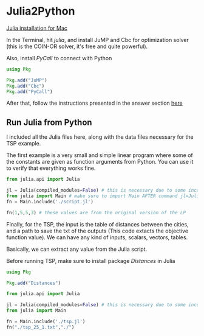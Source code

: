 # Julia2Python

[Julia installation for Mac](https://www.softcover.io/read/7b8eb7d0/juliabook/introduction#sec-julia_mac)

In the Terminal, hit *julia*, and install JuMP and Cbc for optimization solver (this is the COIN-OR solver, it's free and quite powerful).

Also, install *PyCall* to connect with Python

```julia
using Pkg

Pkg.add("JuMP")
Pkg.add("Cbc")
Pkg.add("PyCall")
```

After that, follow the instructions presented in the answer section [here](https://stackoverflow.com/questions/49750067/running-julia-jl-file-in-python)

## Run Julia from Python

I included all the Julia files here, along with the data files necessary for the TSP example.

The first example is a very small and simple linear program where some of the constants are given as function arguments from Python. You can use it to verify that everything works fine. 

```python
from julia.api import Julia

jl = Julia(compiled_modules=False) # this is necessary due to some incompatibilities that have to do with the current version of these packages.
from julia import Main # make sure to import Main AFTER command jl=Julia(compiled_modules=False) due to the aforementioned incompatibilities
fn = Main.include('./script.jl')

fn(1,5,5,3) # these values are from the original version of the LP
```

Finally, for the TSP, the input is the table of distances between the cities, and a path to save the txt of the outputs (This code extacts the objective function value). We can have any kind of inputs, scalars, vectors, tables. 

Basically, we can extract any value from the Julia script.

Before running TSP, make sure to install package *Distances* in Julia

```julia
using Pkg

Pkg.add("Distances")
```

```python
from julia.api import Julia

jl = Julia(compiled_modules=False) # this is necessary due to some incompatibilities that have to do with the current version of these packages.
from julia import Main

fn = Main.include('./tsp.jl')
fn("./tsp_25_1.txt","./")
```

